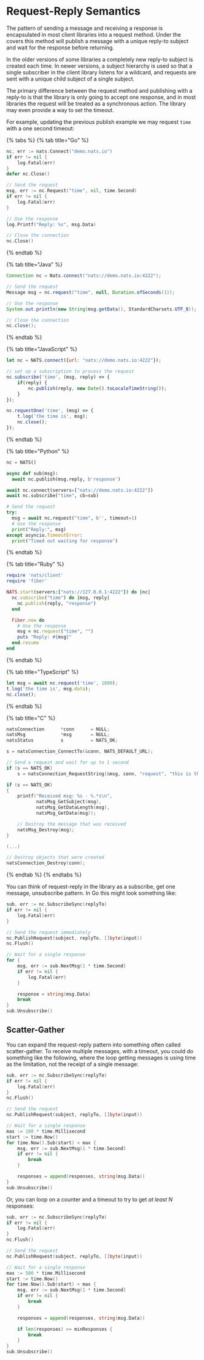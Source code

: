 # Request-Reply Semantics

The pattern of sending a message and receiving a response is encapsulated in most client libraries into a request method. Under the covers this method will publish a message with a unique reply-to subject and wait for the response before returning.

In the older versions of some libraries a completely new reply-to subject is created each time. In newer versions, a subject hierarchy is used so that a single subscriber in the client library listens for a wildcard, and requests are sent with a unique child subject of a single subject.

The primary difference between the request method and publishing with a reply-to is that the library is only going to accept one response, and in most libraries the request will be treated as a synchronous action. The library may even provide a way to set the timeout.

For example, updating the previous publish example we may request `time` with a one second timeout:

{% tabs %}
{% tab title="Go" %}
```go
nc, err := nats.Connect("demo.nats.io")
if err != nil {
    log.Fatal(err)
}
defer nc.Close()

// Send the request
msg, err := nc.Request("time", nil, time.Second)
if err != nil {
    log.Fatal(err)
}

// Use the response
log.Printf("Reply: %s", msg.Data)

// Close the connection
nc.Close()
```
{% endtab %}

{% tab title="Java" %}
```java
Connection nc = Nats.connect("nats://demo.nats.io:4222");

// Send the request
Message msg = nc.request("time", null, Duration.ofSeconds(1));

// Use the response
System.out.println(new String(msg.getData(), StandardCharsets.UTF_8));

// Close the connection
nc.close();
```
{% endtab %}

{% tab title="JavaScript" %}
```javascript
let nc = NATS.connect({url: "nats://demo.nats.io:4222"});

// set up a subscription to process the request
nc.subscribe('time', (msg, reply) => {
    if(reply) {
        nc.publish(reply, new Date().toLocaleTimeString());
    }
});

nc.requestOne('time', (msg) => {
    t.log('the time is', msg);
    nc.close();
});
```
{% endtab %}

{% tab title="Python" %}
```python
nc = NATS()

async def sub(msg):
  await nc.publish(msg.reply, b'response')

await nc.connect(servers=["nats://demo.nats.io:4222"])
await nc.subscribe("time", cb=sub)

# Send the request
try:
  msg = await nc.request("time", b'', timeout=1)
  # Use the response
  print("Reply:", msg)
except asyncio.TimeoutError:
  print("Timed out waiting for response")
```
{% endtab %}

{% tab title="Ruby" %}
```ruby
require 'nats/client'
require 'fiber'

NATS.start(servers:["nats://127.0.0.1:4222"]) do |nc|
  nc.subscribe("time") do |msg, reply|
    nc.publish(reply, "response")
  end

  Fiber.new do
    # Use the response
    msg = nc.request("time", "")
    puts "Reply: #{msg}"
  end.resume
end
```
{% endtab %}

{% tab title="TypeScript" %}
```typescript
let msg = await nc.request('time', 1000);
t.log('the time is', msg.data);
nc.close();
```
{% endtab %}

{% tab title="C" %}
```c
natsConnection      *conn      = NULL;
natsMsg             *msg       = NULL;
natsStatus          s          = NATS_OK;

s = natsConnection_ConnectTo(&conn, NATS_DEFAULT_URL);

// Send a request and wait for up to 1 second
if (s == NATS_OK)
    s = natsConnection_RequestString(&msg, conn, "request", "this is the request", 1000);

if (s == NATS_OK)
{
    printf("Received msg: %s - %.*s\n",
           natsMsg_GetSubject(msg),
           natsMsg_GetDataLength(msg),
           natsMsg_GetData(msg));

    // Destroy the message that was received
    natsMsg_Destroy(msg);
}

(...)

// Destroy objects that were created
natsConnection_Destroy(conn);
```
{% endtab %}
{% endtabs %}

You can think of request-reply in the library as a subscribe, get one message, unsubscribe pattern. In Go this might look something like:

```go
sub, err := nc.SubscribeSync(replyTo)
if err != nil {
    log.Fatal(err)
}

// Send the request immediately
nc.PublishRequest(subject, replyTo, []byte(input))
nc.Flush()

// Wait for a single response
for {
    msg, err := sub.NextMsg(1 * time.Second)
    if err != nil {
        log.Fatal(err)
    }

    response = string(msg.Data)
    break
}
sub.Unsubscribe()
```

## Scatter-Gather

You can expand the request-reply pattern into something often called scatter-gather. To receive multiple messages, with a timeout, you could do something like the following, where the loop getting messages is using time as the limitation, not the receipt of a single message:

```go
sub, err := nc.SubscribeSync(replyTo)
if err != nil {
    log.Fatal(err)
}
nc.Flush()

// Send the request
nc.PublishRequest(subject, replyTo, []byte(input))

// Wait for a single response
max := 100 * time.Millisecond
start := time.Now()
for time.Now().Sub(start) < max {
    msg, err := sub.NextMsg(1 * time.Second)
    if err != nil {
        break
    }

    responses = append(responses, string(msg.Data))
}
sub.Unsubscribe()
```

Or, you can loop on a counter and a timeout to try to get _at least N_ responses:

```go
sub, err := nc.SubscribeSync(replyTo)
if err != nil {
    log.Fatal(err)
}
nc.Flush()

// Send the request
nc.PublishRequest(subject, replyTo, []byte(input))

// Wait for a single response
max := 500 * time.Millisecond
start := time.Now()
for time.Now().Sub(start) < max {
    msg, err := sub.NextMsg(1 * time.Second)
    if err != nil {
        break
    }

    responses = append(responses, string(msg.Data))

    if len(responses) >= minResponses {
        break
    }
}
sub.Unsubscribe()
```


